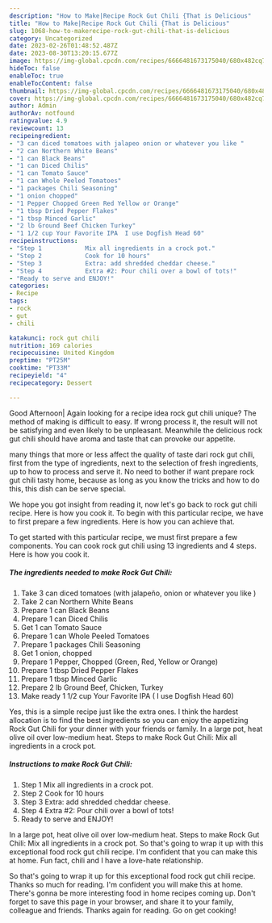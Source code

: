 ```yaml
---
description: "How to Make|Recipe Rock Gut Chili {That is Delicious"
title: "How to Make|Recipe Rock Gut Chili {That is Delicious"
slug: 1068-how-to-makerecipe-rock-gut-chili-that-is-delicious
category: Uncategorized
date: 2023-02-26T01:48:52.487Z
date: 2023-08-30T13:20:15.677Z
image: https://img-global.cpcdn.com/recipes/6666481673175040/680x482cq70/rock-gut-chili-recipe-main-photo.jpg
hideToc: false
enableToc: true
enableTocContent: false
thumbnail: https://img-global.cpcdn.com/recipes/6666481673175040/680x482cq70/rock-gut-chili-recipe-main-photo.jpg
cover: https://img-global.cpcdn.com/recipes/6666481673175040/680x482cq70/rock-gut-chili-recipe-main-photo.jpg
author: Admin
authorAv: notfound
ratingvalue: 4.9
reviewcount: 13
recipeingredient:
- "3 can diced tomatoes with jalapeo onion or whatever you like "
- "2 can Northern White Beans"
- "1 can Black Beans"
- "1 can Diced Chilis"
- "1 can Tomato Sauce"
- "1 can Whole Peeled Tomatoes"
- "1 packages Chili Seasoning"
- "1 onion chopped"
- "1 Pepper Chopped Green Red Yellow or Orange"
- "1 tbsp Dried Pepper Flakes"
- "1 tbsp Minced Garlic"
- "2 lb Ground Beef Chicken Turkey"
- "1 1/2 cup Your Favorite IPA  I use Dogfish Head 60"
recipeinstructions:
- "Step 1            Mix all ingredients in a crock pot."
- "Step 2            Cook for 10 hours"
- "Step 3            Extra: add shredded cheddar cheese."
- "Step 4            Extra #2: Pour chili over a bowl of tots!"
- "Ready to serve and ENJOY!"
categories:
- Recipe
tags:
- rock
- gut
- chili

katakunci: rock gut chili 
nutrition: 169 calories
recipecuisine: United Kingdom
preptime: "PT25M"
cooktime: "PT33M"
recipeyield: "4"
recipecategory: Dessert

---
```



Good Afternoon| Again looking for a recipe idea rock gut chili unique? The method of making is difficult to easy. If wrong process it, the result will not be satisfying and even likely to be unpleasant. Meanwhile the delicious rock gut chili should have aroma and taste that can provoke our appetite.






many things that more or less affect the quality of taste dari rock gut chili, first from the type of ingredients, next to the selection of fresh ingredients, up to how to process and serve it. No need to bother if want prepare rock gut chili tasty home, because as long as you know the tricks and how to do this, this dish can be serve special.


We hope you got insight from reading it, now let&#39;s go back to rock gut chili recipe. Here is how you cook it. To begin with this particular recipe, we have to first prepare a few ingredients. Here is how you can achieve that.


To get started with this particular recipe, we must first prepare a few components. You can cook rock gut chili using 13 ingredients and 4 steps. Here is how you cook it.

<!--inarticleads1-->

##### The ingredients needed to make Rock Gut Chili:

1. Take 3 can diced tomatoes (with jalapeño, onion or whatever you like )
1. Take 2 can Northern White Beans
1. Prepare 1 can Black Beans
1. Prepare 1 can Diced Chilis
1. Get 1 can Tomato Sauce
1. Prepare 1 can Whole Peeled Tomatoes
1. Prepare 1 packages Chili Seasoning
1. Get 1 onion, chopped
1. Prepare 1 Pepper, Chopped (Green, Red, Yellow or Orange)
1. Prepare 1 tbsp Dried Pepper Flakes
1. Prepare 1 tbsp Minced Garlic
1. Prepare 2 lb Ground Beef, Chicken, Turkey
1. Make ready 1 1/2 cup Your Favorite IPA ( I use Dogfish Head 60)


Yes, this is a simple recipe just like the extra ones. I think the hardest allocation is to find the best ingredients so you can enjoy the appetizing Rock Gut Chili for your dinner with your friends or family. In a large pot, heat olive oil over low-medium heat. Steps to make Rock Gut Chili: Mix all ingredients in a crock pot. 

<!--inarticleads2-->

##### Instructions to make Rock Gut Chili:

1. Step 1            Mix all ingredients in a crock pot.
1. Step 2            Cook for 10 hours
1. Step 3            Extra: add shredded cheddar cheese.
1. Step 4            Extra #2: Pour chili over a bowl of tots!
1. Ready to serve and ENJOY!

In a large pot, heat olive oil over low-medium heat. Steps to make Rock Gut Chili: Mix all ingredients in a crock pot. So that&#39;s going to wrap it up with this exceptional food rock gut chili recipe. I&#39;m confident that you can make this at home. Fun fact, chili and I have a love-hate relationship. 

So that's going to wrap it up for this exceptional food rock gut chili recipe. Thanks so much for reading. I'm confident you will make this at home. There's gonna be more interesting food in home recipes coming up. Don't forget to save this page in your browser, and share it to your family, colleague and friends. Thanks again for reading. Go on get cooking!
